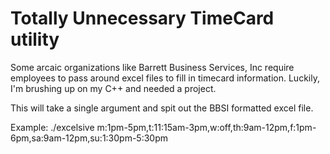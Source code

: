 # Totally Unnecessary TimeCard utility

Some arcaic organizations like Barrett Business Services, Inc require employees to pass around excel files to fill in timecard information. Luckily, I'm brushing up on my C++ and needed a project.


This will take a single argument and spit out the BBSI formatted excel file.

Example: ./excelsive m:1pm-5pm,t:11:15am-3pm,w:off,th:9am-12pm,f:1pm-6pm,sa:9am-12pm,su:1:30pm-5:30pm


